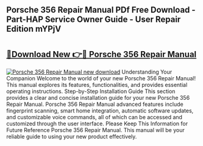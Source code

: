 ## Porsche 356 Repair Manual PDf Free Download - Part-HAP Service Owner Guide - User Repair Edition mYPjV

# <h2><a href="http://bc63531.oget.top/?id=Porsche+356+Repair+Manual">🔗Download New 👉🔴 Porsche 356 Repair Manual</a></h2>

[![Porsche 356 Repair Manual new download](https://i.imgur.com/5g1atiW.png)](http://bc63531.oget.top/?id=Porsche+356+Repair+Manual)
Understanding Your Companion Welcome to the world of your new Porsche 356 Repair Manual! This manual explores its features, functionalities, and provides essential operating instructions. Step-by-Step Installation Guide This section provides a clear and concise installation guide for your new Porsche 356 Repair Manual. Porsche 356 Repair Manual advanced features include fingerprint scanning, smart home integration, automatic software updates, and customizable voice commands, all of which can be accessed and customized through the user interface. Please Keep This Information for Future Reference Porsche 356 Repair Manual. This manual will be your reliable guide to using your new product effectively.
